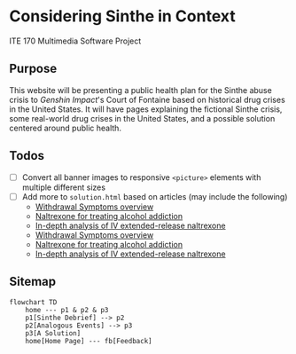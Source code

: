 # Considering Sinthe in Context

ITE 170 Multimedia Software Project

## Purpose

This website will be presenting a public health plan for the Sinthe abuse crisis to _Genshin Impact_'s Court of Fontaine based on historical drug crises in the United States. It will have pages explaining the fictional Sinthe crisis, some real-world drug crises in the United States, and a possible solution centered around public health.

## Todos

- [ ] Convert all banner images to responsive `<picture>` elements with multiple different sizes
- [ ] Add more to `solution.html` based on articles (may include the following)
  - [Withdrawal Symptoms overview](https://www.ncbi.nlm.nih.gov/books/NBK459239/)
  - [Naltrexone for treating alcohol addiction](https://www.ncbi.nlm.nih.gov/pmc/articles/PMC4781804/#CR15)
  - [In-depth analysis of IV extended-release naltrexone](https://nyaspubs.onlinelibrary.wiley.com/doi/10.1111/j.1749-6632.2010.05900.x)
  - [Withdrawal Symptoms overview](https://www.ncbi.nlm.nih.gov/books/NBK459239/)
  - [Naltrexone for treating alcohol addiction](https://www.ncbi.nlm.nih.gov/pmc/articles/PMC4781804/#CR15)
  - [In-depth analysis of IV extended-release naltrexone](https://nyaspubs.onlinelibrary.wiley.com/doi/10.1111/j.1749-6632.2010.05900.x)

## Sitemap

```mermaid
flowchart TD
	home --- p1 & p2 & p3
	p1[Sinthe Debrief] --> p2
	p2[Analogous Events] --> p3
	p3[A Solution]
	home[Home Page] --- fb[Feedback]
```
